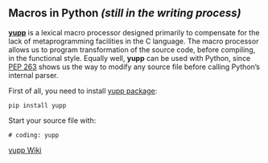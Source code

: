 ## Macros in Python _(still in the writing process)_

[**yupp**](https://github.com/in4lio/yupp/) is a lexical macro processor designed
primarily to compensate for the lack of metaprogramming facilities in the C language.
The macro processor allows us to program transformation of the source code, before
compiling, in the functional style. Equally well, **yupp** can be used with Python,
since [PEP 263](https://www.python.org/dev/peps/pep-0263/) shows us the way to modify
any source file before calling Python’s internal parser.

First of all, you need to install [yupp package](https://pypi.python.org/pypi/yupp/):

    pip install yupp

Start your source file with:

    # coding: yupp

[yupp Wiki](https://github.com/in4lio/yupp/wiki/)
